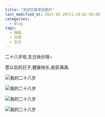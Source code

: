 ```yaml
---
title: "测试文章添加图片"
last_modified_at: 2021-05-20T21:20:02-05:00
categories:
  - Blog
tags:
  - 韩国
  - 日常
  - 生日
---
```


二十八岁啦,生日快乐呀~

愿以后的日子,健康快乐,收获满满.
 
 ![我的二十八岁](https://m.qpic.cn/psc?/V509PKEk2wDpi81CQ7hL126LGL092Uzy/TmEUgtj9EK6.7V8ajmQrEO.jlWhrbCrxpi02T6o1VIXR5b2oWaW0vsxWIhwn376qdznk0FRhWoajRhPf9mi.gTYhmc*Ojmo*yb5LcaAwbl4!/b&bo=OASgBTgEoAUBGT4!&rf=viewer_4)
 
![我的二十八岁](https://m.qpic.cn/psc?/V509PKEk2wDpi81CQ7hL126LGL092Uzy/TmEUgtj9EK6.7V8ajmQrEMxf3zWkivr86teNT5lYiagIt0vD4bw59GkPxYGiu6uNvDeX5DSWYZyIrYU2bh9BouACY*36tP3Fc6VoBhepzaU!/b&bo=7gLoA.4C6AMBGT4!&rf=viewer_4)
 
![我的二十八岁](https://m.qpic.cn/psc?/V509PKEk2wDpi81CQ7hL126LGL092Uzy/TmEUgtj9EK6.7V8ajmQrECMheHzXslbdxlTU*3qpe3PcH9e5J.hHaANcVmjZbvDMvxCz8ZsBLMDnwTuJ0JpyUOe6JW3*sKhTW7q2Ssi2nOI!/b&bo=oAU4BKAFOAQBGT4!&rf=viewer_4)
 
![我的二十八岁](https://m.qpic.cn/psc?/V509PKEk2wDpi81CQ7hL126LGL092Uzy/TmEUgtj9EK6.7V8ajmQrEL4xdRVRbVOL6byurXV6Je0hifYOZySh29vfrplQ3b4rgYl2effahwy2jYJnmWydLkDwBymEzmqti.aoKfS5N7o!/b&bo=oAU4BKAFOAQBKQ4!&rf=viewer_4)